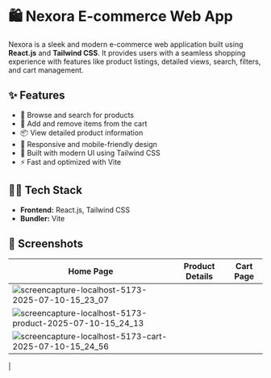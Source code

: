 # 🛍️ Nexora E-commerce Web App

Nexora is a sleek and modern e-commerce web application built using **React.js** and **Tailwind CSS**. It provides users with a seamless shopping experience with features like product listings, detailed views, search, filters, and cart management.

## ✨ Features

- 🔎 Browse and search for products
- 🛒 Add and remove items from the cart
- 📦 View detailed product information
- 🎯 Responsive and mobile-friendly design
- 🎨 Built with modern UI using Tailwind CSS
- ⚡ Fast and optimized with Vite

## 🧑‍💻 Tech Stack

- **Frontend:** React.js, Tailwind CSS
- **Bundler:** Vite
## 📸 Screenshots

| Home Page | Product Details | Cart Page |
|----------|------------------|------------|
| ![screencapture-localhost-5173-2025-07-10-15_23_07](https://github.com/user-attachments/assets/c9c67d7e-2aab-4c4e-874c-be7d4b6bfa66)
 | ![screencapture-localhost-5173-product-2025-07-10-15_24_13](https://github.com/user-attachments/assets/44320929-5b8f-4ee9-b6fd-a236fcca6316)
 | ![screencapture-localhost-5173-cart-2025-07-10-15_24_56](https://github.com/user-attachments/assets/5bee26e8-60db-4cbe-86d6-24d23474f84b)
 |


